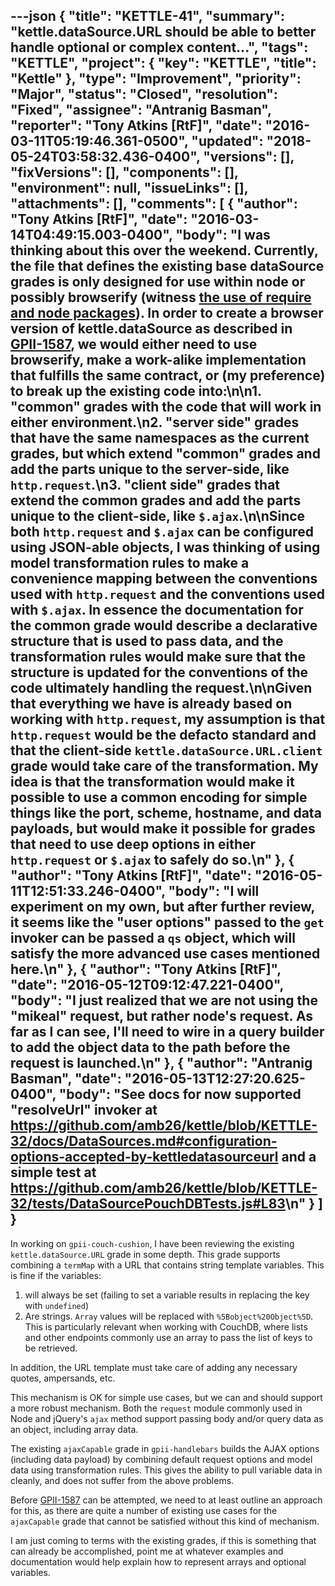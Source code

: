 ---json
{
  "title": "KETTLE-41",
  "summary": "kettle.dataSource.URL should be able to better handle optional or complex content...",
  "tags": "KETTLE",
  "project": {
    "key": "KETTLE",
    "title": "Kettle"
  },
  "type": "Improvement",
  "priority": "Major",
  "status": "Closed",
  "resolution": "Fixed",
  "assignee": "Antranig Basman",
  "reporter": "Tony Atkins [RtF]",
  "date": "2016-03-11T05:19:46.361-0500",
  "updated": "2018-05-24T03:58:32.436-0400",
  "versions": [],
  "fixVersions": [],
  "components": [],
  "environment": null,
  "issueLinks": [],
  "attachments": [],
  "comments": [
    {
      "author": "Tony Atkins [RtF]",
      "date": "2016-03-14T04:49:15.003-0400",
      "body": "I was thinking about this over the weekend.  Currently, the file that defines the existing base dataSource grades is only designed for use within node or possibly browserify (witness [the use of require and node packages](https://github.com/amb26/kettle/blob/KETTLE-32/lib/dataSource.js#L15)).  In order to create a browser version of kettle.dataSource as described in [GPII-1587](https://issues.gpii.net/browse/GPII-1587), we would either need to use browserify, make a work-alike implementation that fulfills the same contract, or (my preference) to break up the existing code into:\n\n1. \"common\" grades with the code that will work in either environment.\n2. \"server side\" grades that have the same namespaces as the current grades, but which extend \"common\" grades and add the parts unique to the server-side, like `http.request`.\n3. \"client side\" grades that extend the common grades and add the parts unique to the client-side, like `$.ajax`.\n\nSince both `http.request` and `$.ajax` can be configured using JSON-able objects, I was thinking of using model transformation rules to make a convenience mapping between the conventions used with `http.request` and the conventions used with `$.ajax`.  In essence the documentation for the common grade would describe a declarative structure that is used to pass data, and the transformation rules would make sure that the structure is updated for the conventions of the code ultimately handling the request.\n\nGiven that everything we have is already based on working with `http.request`, my assumption is that `http.request` would be the defacto standard and that the client-side `kettle.dataSource.URL.client` grade would take care of the transformation.  My idea is that the transformation would make it possible to use a common encoding for simple things like the port, scheme, hostname, and data payloads, but would make it possible for grades that need to use deep options in either `http.request` or `$.ajax` to safely do so.\n"
    },
    {
      "author": "Tony Atkins [RtF]",
      "date": "2016-05-11T12:51:33.246-0400",
      "body": "I will experiment on my own, but after further review, it seems like the \"user options\" passed to the `get` invoker can be passed a `qs` object, which will satisfy the more advanced use cases mentioned here.\n"
    },
    {
      "author": "Tony Atkins [RtF]",
      "date": "2016-05-12T09:12:47.221-0400",
      "body": "I just realized that we are not using the \"mikeal\" request, but rather node's request.  As far as I can see, I'll need to wire in a query builder to add the object data to the path before the request is launched.\n"
    },
    {
      "author": "Antranig Basman",
      "date": "2016-05-13T12:27:20.625-0400",
      "body": "See docs for now supported \"resolveUrl\" invoker at <https://github.com/amb26/kettle/blob/KETTLE-32/docs/DataSources.md#configuration-options-accepted-by-kettledatasourceurl> and a simple test at <https://github.com/amb26/kettle/blob/KETTLE-32/tests/DataSourcePouchDBTests.js#L83>\n"
    }
  ]
}
---
In working on `gpii-couch-cushion`, I have been reviewing the existing `kettle.dataSource.URL` grade in some depth.  This grade supports combining a `termMap` with a URL that contains string template variables.  This is fine if the variables:

1. will always be set (failing to set a variable results in replacing the key with `undefined`)
2. Are strings.  `Array` values will be replaced with `%5Bobject%20Object%5D`. This is particularly relevant when working with CouchDB, where lists and other endpoints commonly use an array to pass the list of keys to be retrieved.

In addition, the URL template must take care of adding any necessary quotes, ampersands, etc. &#x20;

This  mechanism is OK for simple use cases, but we can and should support a more robust mechanism.  Both the `request` module commonly used in Node and jQuery's `ajax` method support passing body and/or query data as an object, including array data.

The existing `ajaxCapable` grade in `gpii-handlebars` builds the AJAX options (including data payload) by combining default request options and model data using transformation rules.  This gives the ability to pull variable data in cleanly, and does not suffer from the above problems.

Before [GPII-1587](https://issues.gpii.net/browse/GPII-1587) can be attempted, we need to at least outline an approach for this, as there are quite a number of existing use cases for the `ajaxCapable` grade that cannot be satisfied without this kind of mechanism.

I am just coming to terms with the existing grades, if this is something that can already be accomplished, point me at whatever examples and documentation would help explain how to represent arrays and optional variables.

        